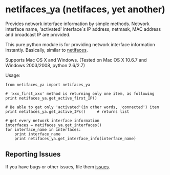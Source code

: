netifaces_ya (netifaces, yet another)
====

Provides network interface information by simple methods.
Network interface name, 'activated' interface`s IP address, netmask, MAC address and broadcast IP are provided. 

This pure python module is for providing network interface information instantly.
Basically, similar to [netifaces](http://pypi.python.org/pypi/netifaces).


Supports Mac OS X and Windows.
(Tested on Mac OS X 10.6.7 and Windows 2003/2008, python 2.6/2.7)


Usage:

    from netifaces_ya import netifaces_ya

    # 'xxx_first_xxx' method is returning only one item, as following
    print netifaces_ya.get_active_first_IP()

    # Be able to get only 'activated'(in other words, 'connected') item
    print netifaces_ya.get_active_IPs()     # returns list
 
    # get every network interface information
    interfaces = netifaces_ya.get_interfaces()
    for interface_name in interfaces:
        print interface_name
        print netifaces_ya.get_interface_info(interface_name)


Reporting Issues
--------

If you have bugs or other issues, file them [issues](https://github.com/kenial/netifaces_ya/issues).


